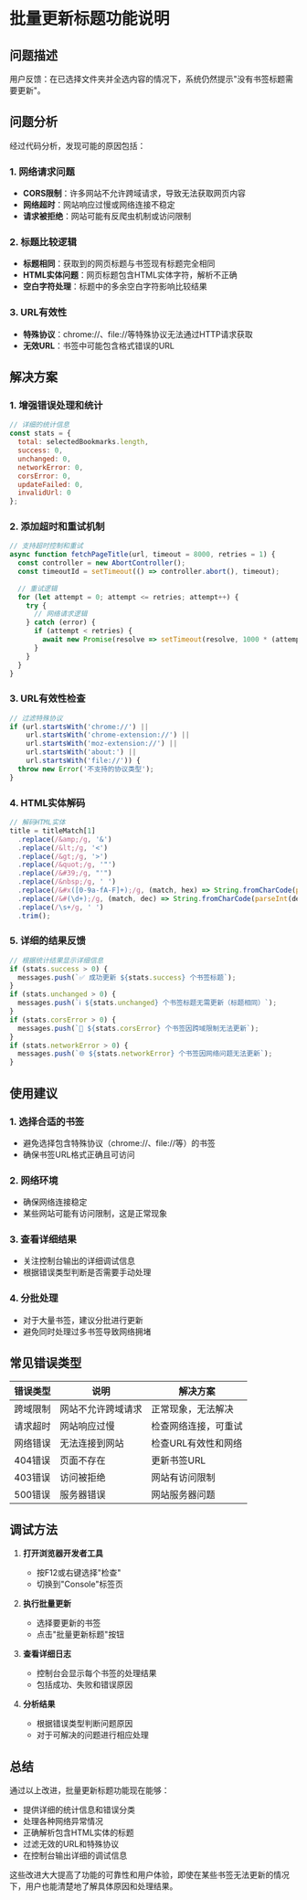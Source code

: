 # 批量更新标题功能说明

## 问题描述

用户反馈：在已选择文件夹并全选内容的情况下，系统仍然提示"没有书签标题需要更新"。

## 问题分析

经过代码分析，发现可能的原因包括：

### 1. 网络请求问题
- **CORS限制**：许多网站不允许跨域请求，导致无法获取网页内容
- **网络超时**：网站响应过慢或网络连接不稳定
- **请求被拒绝**：网站可能有反爬虫机制或访问限制

### 2. 标题比较逻辑
- **标题相同**：获取到的网页标题与书签现有标题完全相同
- **HTML实体问题**：网页标题包含HTML实体字符，解析不正确
- **空白字符处理**：标题中的多余空白字符影响比较结果

### 3. URL有效性
- **特殊协议**：chrome://、file://等特殊协议无法通过HTTP请求获取
- **无效URL**：书签中可能包含格式错误的URL

## 解决方案

### 1. 增强错误处理和统计

```javascript
// 详细的统计信息
const stats = {
  total: selectedBookmarks.length,
  success: 0,
  unchanged: 0,
  networkError: 0,
  corsError: 0,
  updateFailed: 0,
  invalidUrl: 0
};
```

### 2. 添加超时和重试机制

```javascript
// 支持超时控制和重试
async function fetchPageTitle(url, timeout = 8000, retries = 1) {
  const controller = new AbortController();
  const timeoutId = setTimeout(() => controller.abort(), timeout);
  
  // 重试逻辑
  for (let attempt = 0; attempt <= retries; attempt++) {
    try {
      // 网络请求逻辑
    } catch (error) {
      if (attempt < retries) {
        await new Promise(resolve => setTimeout(resolve, 1000 * (attempt + 1)));
      }
    }
  }
}
```

### 3. URL有效性检查

```javascript
// 过滤特殊协议
if (url.startsWith('chrome://') || 
    url.startsWith('chrome-extension://') || 
    url.startsWith('moz-extension://') ||
    url.startsWith('about:') ||
    url.startsWith('file://')) {
  throw new Error('不支持的协议类型');
}
```

### 4. HTML实体解码

```javascript
// 解码HTML实体
title = titleMatch[1]
  .replace(/&amp;/g, '&')
  .replace(/&lt;/g, '<')
  .replace(/&gt;/g, '>')
  .replace(/&quot;/g, '"')
  .replace(/&#39;/g, "'")
  .replace(/&nbsp;/g, ' ')
  .replace(/&#x([0-9a-fA-F]+);/g, (match, hex) => String.fromCharCode(parseInt(hex, 16)))
  .replace(/&#(\d+);/g, (match, dec) => String.fromCharCode(parseInt(dec, 10)))
  .replace(/\s+/g, ' ')
  .trim();
```

### 5. 详细的结果反馈

```javascript
// 根据统计结果显示详细信息
if (stats.success > 0) {
  messages.push(`✅ 成功更新 ${stats.success} 个书签标题`);
}
if (stats.unchanged > 0) {
  messages.push(`ℹ️ ${stats.unchanged} 个书签标题无需更新（标题相同）`);
}
if (stats.corsError > 0) {
  messages.push(`🚫 ${stats.corsError} 个书签因跨域限制无法更新`);
}
if (stats.networkError > 0) {
  messages.push(`🌐 ${stats.networkError} 个书签因网络问题无法更新`);
}
```

## 使用建议

### 1. 选择合适的书签
- 避免选择包含特殊协议（chrome://、file://等）的书签
- 确保书签URL格式正确且可访问

### 2. 网络环境
- 确保网络连接稳定
- 某些网站可能有访问限制，这是正常现象

### 3. 查看详细结果
- 关注控制台输出的详细调试信息
- 根据错误类型判断是否需要手动处理

### 4. 分批处理
- 对于大量书签，建议分批进行更新
- 避免同时处理过多书签导致网络拥堵

## 常见错误类型

| 错误类型 | 说明 | 解决方案 |
|---------|------|----------|
| 跨域限制 | 网站不允许跨域请求 | 正常现象，无法解决 |
| 请求超时 | 网站响应过慢 | 检查网络连接，可重试 |
| 网络错误 | 无法连接到网站 | 检查URL有效性和网络 |
| 404错误 | 页面不存在 | 更新书签URL |
| 403错误 | 访问被拒绝 | 网站有访问限制 |
| 500错误 | 服务器错误 | 网站服务器问题 |

## 调试方法

1. **打开浏览器开发者工具**
   - 按F12或右键选择"检查"
   - 切换到"Console"标签页

2. **执行批量更新**
   - 选择要更新的书签
   - 点击"批量更新标题"按钮

3. **查看详细日志**
   - 控制台会显示每个书签的处理结果
   - 包括成功、失败和错误原因

4. **分析结果**
   - 根据错误类型判断问题原因
   - 对于可解决的问题进行相应处理

## 总结

通过以上改进，批量更新标题功能现在能够：
- 提供详细的统计信息和错误分类
- 处理各种网络异常情况
- 正确解析包含HTML实体的标题
- 过滤无效的URL和特殊协议
- 在控制台输出详细的调试信息

这些改进大大提高了功能的可靠性和用户体验，即使在某些书签无法更新的情况下，用户也能清楚地了解具体原因和处理结果。